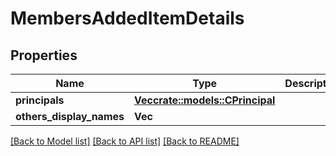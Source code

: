 # MembersAddedItemDetails

## Properties

Name | Type | Description | Notes
------------ | ------------- | ------------- | -------------
**principals** | [**Vec<crate::models::CPrincipal>**](CPrincipal.md) |  | 
**others_display_names** | **Vec<String>** |  | 

[[Back to Model list]](../README.md#documentation-for-models) [[Back to API list]](../README.md#documentation-for-api-endpoints) [[Back to README]](../README.md)


